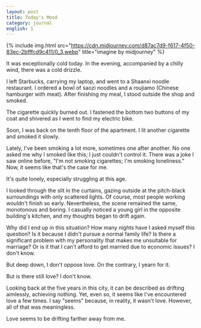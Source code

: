 ```yaml
---
layout: post
title: Today's Mood
category: journal
english: 1
---
```


{% include img.html src="https://cdn.midjourney.com/d87ac7d9-f617-4f50-83ec-2bfffcd9c411/0_3.webp" title="imagine by midjourney" %}

It was exceptionally cold today. In the evening, accompanied by a chilly wind, there was a cold drizzle.

I left Starbucks, carrying my laptop, and went to a Shaanxi noodle restaurant. I ordered a bowl of saozi noodles and a roujiamo (Chinese hamburger with meat). After finishing my meal, I stood outside the shop and smoked.

The cigarette quickly burned out. I fastened the bottom two buttons of my coat and shivered as I went to find my electric bike.

Soon, I was back on the tenth floor of the apartment. I lit another cigarette and smoked it slowly.

Lately, I've been smoking a lot more, sometimes one after another. No one asked me why I smoked like this; I just couldn't control it. There was a joke I saw online before, "I'm not smoking cigarettes; I'm smoking loneliness." Now, it seems like that's the case for me.

It's quite lonely, especially struggling at this age.

I looked through the slit in the curtains, gazing outside at the pitch-black surroundings with only scattered lights. Of course, most people working wouldn't finish so early. Nevertheless, the scene remained the same, monotonous and boring. I casually noticed a young girl in the opposite building's kitchen, and my thoughts began to drift again.

Why did I end up in this situation? How many nights have I asked myself this question? Is it because I didn't pursue a normal family life? Is there a significant problem with my personality that makes me unsuitable for marriage? Or is it that I can't afford to get married due to economic issues? I don't know.

But deep down, I don't oppose love. On the contrary, I yearn for it.

But is there still love? I don't know.

Looking back at the five years in this city, it can be described as drifting aimlessly, achieving nothing. Yet, even so, it seems like I've encountered love a few times. I say "seems" because, in reality, it wasn't love. However, all of that was meaningless.

Love seems to be drifting farther away from me.